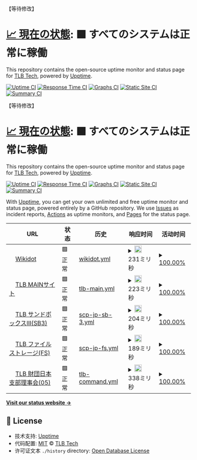 【等待修改】
# [📈 現在の状態](https://tlb-upptime.github.io/): <!--live status--> **🟩 すべてのシステムは正常に稼働**

This repository contains the open-source uptime monitor and status page for [TLB Tech](https://tlb-upptime.github.io/), powered by [Upptime](https://github.com/upptime/upptime).

[![Uptime CI](https://github.com/TLB-Upptime/tlb-upptime.github.io/workflows/Uptime%20CI/badge.svg)](https://github.com/TLB-Upptime/tlb-upptime.github.io/actions?query=workflow%3A%22Uptime+CI%22)
[![Response Time CI](https://github.com/TLB-Upptime/tlb-upptime.github.io/workflows/Response%20Time%20CI/badge.svg)](https://github.com/TLB-Upptime/tlb-upptime.github.io/actions?query=workflow%3A%22Response+Time+CI%22)
[![Graphs CI](https://github.com/TLB-Upptime/tlb-upptime.github.io/workflows/Graphs%20CI/badge.svg)](https://github.com/TLB-Upptime/tlb-upptime.github.io/actions?query=workflow%3A%22Graphs+CI%22)
[![Static Site CI](https://github.com/TLB-Upptime/tlb-upptime.github.io/workflows/Static%20Site%20CI/badge.svg)](https://github.com/TLB-Upptime/tlb-upptime.github.io/actions?query=workflow%3A%22Static+Site+CI%22)
[![Summary CI](https://github.com/TLB-Upptime/tlb-upptime.github.io/workflows/Summary%20CI/badge.svg)](https://github.com/TLB-Upptime/tlb-upptime.github.io/actions?query=workflow%3A%22Summary+CI%22)

【等待修改】
# [📈 現在の状態](https://tlb-upptime.github.io/): <!--live status--> **🟩 すべてのシステムは正常に稼働**

This repository contains the open-source uptime monitor and status page for [TLB Tech](https://tlb-upptime.github.io/), powered by [Upptime](https://github.com/upptime/upptime).

[![Uptime CI](https://github.com/TLB-Upptime/tlb-upptime.github.io/workflows/Uptime%20CI/badge.svg)](https://github.com/TLB-Upptime/tlb-upptime.github.io/actions?query=workflow%3A%22Uptime+CI%22)
[![Response Time CI](https://github.com/TLB-Upptime/tlb-upptime.github.io/workflows/Response%20Time%20CI/badge.svg)](https://github.com/TLB-Upptime/tlb-upptime.github.io/actions?query=workflow%3A%22Response+Time+CI%22)
[![Graphs CI](https://github.com/TLB-Upptime/tlb-upptime.github.io/workflows/Graphs%20CI/badge.svg)](https://github.com/TLB-Upptime/tlb-upptime.github.io/actions?query=workflow%3A%22Graphs+CI%22)
[![Static Site CI](https://github.com/TLB-Upptime/tlb-upptime.github.io/workflows/Static%20Site%20CI/badge.svg)](https://github.com/TLB-Upptime/tlb-upptime.github.io/actions?query=workflow%3A%22Static+Site+CI%22)
[![Summary CI](https://github.com/TLB-Upptime/tlb-upptime.github.io/workflows/Summary%20CI/badge.svg)](https://github.com/TLB-Upptime/tlb-upptime.github.io/actions?query=workflow%3A%22Summary+CI%22)

With [Upptime](https://upptime.js.org), you can get your own unlimited and free uptime monitor and status page, powered entirely by a GitHub repository. We use [Issues](https://github.com/TLB-Upptime/tlb-upptime.github.io/issues) as incident reports, [Actions](https://github.com/TLB-Upptime/tlb-upptime.github.io/actions) as uptime monitors, and [Pages](https://tlb-upptime.github.io/) for the status page.

<!--start: status pages-->
<!-- This summary is generated by Upptime (https://github.com/upptime/upptime) -->
<!-- Do not edit this manually, your changes will be overwritten -->
<!-- prettier-ignore -->
| URL | 状态 | 历史 | 响应时间 | 活动时间 |
| --- | ------ | ------- | ------------- | ------ |
| <img alt="" src="https://www.wikidot.com/local--favicon/favicon.gif" height="13"> [Wikidot](https://www.wikidot.com/) | 🟩 正常 | [wikidot.yml](https://github.com/TLB-Upptime/tlb-upptime.github.io/commits/HEAD/history/wikidot.yml) | <details><summary><img alt="响应时间グラフ" src="./graphs/wikidot/response-time-week.png" height="20"> 231ミリ秒</summary><br><a href="https://tlb-upptime.github.io//history/wikidot"><img alt="响应时间 357" src="https://img.shields.io/endpoint?url=https%3A%2F%2Fraw.githubusercontent.com%2FTLB%2Fwikdotupptime%2FHEAD%2Fapi%2Fwikidot%2Fresponse-time.json"></a><br><a href="https://tlb-upptime.github.io//history/wikidot"><img alt="24時間 响应时间 205" src="https://img.shields.io/endpoint?url=https%3A%2F%2Fraw.githubusercontent.com%2FTLB%2Fwikdotupptime%2FHEAD%2Fapi%2Fwikidot%2Fresponse-time-day.json"></a><br><a href="https://tlb-upptime.github.io//history/wikidot"><img alt="7日 响应时间 231" src="https://img.shields.io/endpoint?url=https%3A%2F%2Fraw.githubusercontent.com%2FTLB%2Fwikdotupptime%2FHEAD%2Fapi%2Fwikidot%2Fresponse-time-week.json"></a><br><a href="https://tlb-upptime.github.io//history/wikidot"><img alt="30日 响应时间 336" src="https://img.shields.io/endpoint?url=https%3A%2F%2Fraw.githubusercontent.com%2FTLB%2Fwikdotupptime%2FHEAD%2Fapi%2Fwikidot%2Fresponse-time-month.json"></a><br><a href="https://tlb-upptime.github.io//history/wikidot"><img alt="1年 响应时间 357" src="https://img.shields.io/endpoint?url=https%3A%2F%2Fraw.githubusercontent.com%2FTLB%2Fwikdotupptime%2FHEAD%2Fapi%2Fwikidot%2Fresponse-time-year.json"></a></details> | <details><summary><a href="https://tlb-upptime.github.io//history/wikidot">100.00%</a></summary><a href="https://tlb-upptime.github.io//history/wikidot"><img alt="活动时间 100.00%" src="https://img.shields.io/endpoint?url=https%3A%2F%2Fraw.githubusercontent.com%2FTLB%2Fwikdotupptime%2FHEAD%2Fapi%2Fwikidot%2Fuptime.json"></a><br><a href="https://tlb-upptime.github.io//history/wikidot"><img alt="24時間の活动时间 100.00%" src="https://img.shields.io/endpoint?url=https%3A%2F%2Fraw.githubusercontent.com%2FTLB%2Fwikdotupptime%2FHEAD%2Fapi%2Fwikidot%2Fuptime-day.json"></a><br><a href="https://tlb-upptime.github.io//history/wikidot"><img alt="7日間の活动时间 100.00%" src="https://img.shields.io/endpoint?url=https%3A%2F%2Fraw.githubusercontent.com%2FTLB%2Fwikdotupptime%2FHEAD%2Fapi%2Fwikidot%2Fuptime-week.json"></a><br><a href="https://tlb-upptime.github.io//history/wikidot"><img alt="30日の活动时间 100.00%" src="https://img.shields.io/endpoint?url=https%3A%2F%2Fraw.githubusercontent.com%2FTLB%2Fwikdotupptime%2FHEAD%2Fapi%2Fwikidot%2Fuptime-month.json"></a><br><a href="https://tlb-upptime.github.io//history/wikidot"><img alt="1年の活动时间 100.00%" src="https://img.shields.io/endpoint?url=https%3A%2F%2Fraw.githubusercontent.com%2FTLB%2Fwikdotupptime%2FHEAD%2Fapi%2Fwikidot%2Fuptime-year.json"></a></details>
| <img alt="" src="https://scp-jp.wikidot.com/local--favicon/favicon.gif" height="13"> [TLB MAINサイト](http://scp-jp.wikidot.com/) | 🟩 正常 | [tlb-main.yml](https://github.com/TLB-Upptime/tlb-upptime.github.io/commits/HEAD/history/tlb-main.yml) | <details><summary><img alt="响应时间グラフ" src="./graphs/tlb-main/response-time-week.png" height="20"> 223ミリ秒</summary><br><a href="https://tlb-upptime.github.io//history/tlb-main"><img alt="响应时间 252" src="https://img.shields.io/endpoint?url=https%3A%2F%2Fraw.githubusercontent.com%2FTLB%2Fwikdotupptime%2FHEAD%2Fapi%2Ftlb-main%2Fresponse-time.json"></a><br><a href="https://tlb-upptime.github.io//history/tlb-main"><img alt="24時間 响应时间 198" src="https://img.shields.io/endpoint?url=https%3A%2F%2Fraw.githubusercontent.com%2FTLB%2Fwikdotupptime%2FHEAD%2Fapi%2Ftlb-main%2Fresponse-time-day.json"></a><br><a href="https://tlb-upptime.github.io//history/tlb-main"><img alt="7日 响应时间 223" src="https://img.shields.io/endpoint?url=https%3A%2F%2Fraw.githubusercontent.com%2FTLB%2Fwikdotupptime%2FHEAD%2Fapi%2Ftlb-main%2Fresponse-time-week.json"></a><br><a href="https://tlb-upptime.github.io//history/tlb-main"><img alt="30日 响应时间 260" src="https://img.shields.io/endpoint?url=https%3A%2F%2Fraw.githubusercontent.com%2FTLB%2Fwikdotupptime%2FHEAD%2Fapi%2Ftlb-main%2Fresponse-time-month.json"></a><br><a href="https://tlb-upptime.github.io//history/tlb-main"><img alt="1年 响应时间 252" src="https://img.shields.io/endpoint?url=https%3A%2F%2Fraw.githubusercontent.com%2FTLB%2Fwikdotupptime%2FHEAD%2Fapi%2Ftlb-main%2Fresponse-time-year.json"></a></details> | <details><summary><a href="https://tlb-upptime.github.io//history/tlb-main">100.00%</a></summary><a href="https://tlb-upptime.github.io//history/tlb-main"><img alt="活动时间 100.00%" src="https://img.shields.io/endpoint?url=https%3A%2F%2Fraw.githubusercontent.com%2FTLB%2Fwikdotupptime%2FHEAD%2Fapi%2Ftlb-main%2Fuptime.json"></a><br><a href="https://tlb-upptime.github.io//history/tlb-main"><img alt="24時間の活动时间 100.00%" src="https://img.shields.io/endpoint?url=https%3A%2F%2Fraw.githubusercontent.com%2FTLB%2Fwikdotupptime%2FHEAD%2Fapi%2Ftlb-main%2Fuptime-day.json"></a><br><a href="https://tlb-upptime.github.io//history/tlb-main"><img alt="7日間の活动时间 100.00%" src="https://img.shields.io/endpoint?url=https%3A%2F%2Fraw.githubusercontent.com%2FTLB%2Fwikdotupptime%2FHEAD%2Fapi%2Ftlb-main%2Fuptime-week.json"></a><br><a href="https://tlb-upptime.github.io//history/tlb-main"><img alt="30日の活动时间 100.00%" src="https://img.shields.io/endpoint?url=https%3A%2F%2Fraw.githubusercontent.com%2FTLB%2Fwikdotupptime%2FHEAD%2Fapi%2Ftlb-main%2Fuptime-month.json"></a><br><a href="https://tlb-upptime.github.io//history/tlb-main"><img alt="1年の活动时间 100.00%" src="https://img.shields.io/endpoint?url=https%3A%2F%2Fraw.githubusercontent.com%2FTLB%2Fwikdotupptime%2FHEAD%2Fapi%2Ftlb-main%2Fuptime-year.json"></a></details>
| <img alt="" src="https://scp-jp-sandbox3.wikidot.com/local--favicon/favicon.gif" height="13"> [TLB サンドボックスⅢ(SB3)](http://scp-jp-sandbox3.wikidot.com/) | 🟩 正常 | [scp-jp-sb-3.yml](https://github.com/TLB-Upptime/tlb-upptime.github.io/commits/HEAD/history/scp-jp-sb-3.yml) | <details><summary><img alt="响应时间グラフ" src="./graphs/scp-jp-sb-3/response-time-week.png" height="20"> 204ミリ秒</summary><br><a href="https://tlb-upptime.github.io//history/scp-jp-sb-3"><img alt="响应时间 220" src="https://img.shields.io/endpoint?url=https%3A%2F%2Fraw.githubusercontent.com%2FTLB%2Fwikdotupptime%2FHEAD%2Fapi%2Fscp-jp-sb-3%2Fresponse-time.json"></a><br><a href="https://tlb-upptime.github.io//history/scp-jp-sb-3"><img alt="24時間 响应时间 180" src="https://img.shields.io/endpoint?url=https%3A%2F%2Fraw.githubusercontent.com%2FTLB%2Fwikdotupptime%2FHEAD%2Fapi%2Fscp-jp-sb-3%2Fresponse-time-day.json"></a><br><a href="https://tlb-upptime.github.io//history/scp-jp-sb-3"><img alt="7日 响应时间 204" src="https://img.shields.io/endpoint?url=https%3A%2F%2Fraw.githubusercontent.com%2FTLB%2Fwikdotupptime%2FHEAD%2Fapi%2Fscp-jp-sb-3%2Fresponse-time-week.json"></a><br><a href="https://tlb-upptime.github.io//history/scp-jp-sb-3"><img alt="30日 响应时间 225" src="https://img.shields.io/endpoint?url=https%3A%2F%2Fraw.githubusercontent.com%2FTLB%2Fwikdotupptime%2FHEAD%2Fapi%2Fscp-jp-sb-3%2Fresponse-time-month.json"></a><br><a href="https://tlb-upptime.github.io//history/scp-jp-sb-3"><img alt="1年 响应时间 220" src="https://img.shields.io/endpoint?url=https%3A%2F%2Fraw.githubusercontent.com%2FTLB%2Fwikdotupptime%2FHEAD%2Fapi%2Fscp-jp-sb-3%2Fresponse-time-year.json"></a></details> | <details><summary><a href="https://tlb-upptime.github.io//history/scp-jp-sb-3">100.00%</a></summary><a href="https://tlb-upptime.github.io//history/scp-jp-sb-3"><img alt="活动时间 100.00%" src="https://img.shields.io/endpoint?url=https%3A%2F%2Fraw.githubusercontent.com%2FTLB%2Fwikdotupptime%2FHEAD%2Fapi%2Fscp-jp-sb-3%2Fuptime.json"></a><br><a href="https://tlb-upptime.github.io//history/scp-jp-sb-3"><img alt="24時間の活动时间 100.00%" src="https://img.shields.io/endpoint?url=https%3A%2F%2Fraw.githubusercontent.com%2FTLB%2Fwikdotupptime%2FHEAD%2Fapi%2Fscp-jp-sb-3%2Fuptime-day.json"></a><br><a href="https://tlb-upptime.github.io//history/scp-jp-sb-3"><img alt="7日間の活动时间 100.00%" src="https://img.shields.io/endpoint?url=https%3A%2F%2Fraw.githubusercontent.com%2FTLB%2Fwikdotupptime%2FHEAD%2Fapi%2Fscp-jp-sb-3%2Fuptime-week.json"></a><br><a href="https://tlb-upptime.github.io//history/scp-jp-sb-3"><img alt="30日の活动时间 100.00%" src="https://img.shields.io/endpoint?url=https%3A%2F%2Fraw.githubusercontent.com%2FTLB%2Fwikdotupptime%2FHEAD%2Fapi%2Fscp-jp-sb-3%2Fuptime-month.json"></a><br><a href="https://tlb-upptime.github.io//history/scp-jp-sb-3"><img alt="1年の活动时间 100.00%" src="https://img.shields.io/endpoint?url=https%3A%2F%2Fraw.githubusercontent.com%2FTLB%2Fwikdotupptime%2FHEAD%2Fapi%2Fscp-jp-sb-3%2Fuptime-year.json"></a></details>
| <img alt="" src="https://scp-jp-storage.wikidot.com/local--favicon/favicon.gif" height="13"> [TLB ファイルストレージ(FS)](http://scp-jp-storage.wikidot.com/) | 🟩 正常 | [scp-jp-fs.yml](https://github.com/TLB-Upptime/tlb-upptime.github.io/commits/HEAD/history/scp-jp-fs.yml) | <details><summary><img alt="响应时间グラフ" src="./graphs/scp-jp-fs/response-time-week.png" height="20"> 189ミリ秒</summary><br><a href="https://tlb-upptime.github.io//history/scp-jp-fs"><img alt="响应时间 291" src="https://img.shields.io/endpoint?url=https%3A%2F%2Fraw.githubusercontent.com%2FTLB%2Fwikdotupptime%2FHEAD%2Fapi%2Fscp-jp-fs%2Fresponse-time.json"></a><br><a href="https://tlb-upptime.github.io//history/scp-jp-fs"><img alt="24時間 响应时间 152" src="https://img.shields.io/endpoint?url=https%3A%2F%2Fraw.githubusercontent.com%2FTLB%2Fwikdotupptime%2FHEAD%2Fapi%2Fscp-jp-fs%2Fresponse-time-day.json"></a><br><a href="https://tlb-upptime.github.io//history/scp-jp-fs"><img alt="7日 响应时间 189" src="https://img.shields.io/endpoint?url=https%3A%2F%2Fraw.githubusercontent.com%2FTLB%2Fwikdotupptime%2FHEAD%2Fapi%2Fscp-jp-fs%2Fresponse-time-week.json"></a><br><a href="https://tlb-upptime.github.io//history/scp-jp-fs"><img alt="30日 响应时间 339" src="https://img.shields.io/endpoint?url=https%3A%2F%2Fraw.githubusercontent.com%2FTLB%2Fwikdotupptime%2FHEAD%2Fapi%2Fscp-jp-fs%2Fresponse-time-month.json"></a><br><a href="https://tlb-upptime.github.io//history/scp-jp-fs"><img alt="1年 响应时间 291" src="https://img.shields.io/endpoint?url=https%3A%2F%2Fraw.githubusercontent.com%2FTLB%2Fwikdotupptime%2FHEAD%2Fapi%2Fscp-jp-fs%2Fresponse-time-year.json"></a></details> | <details><summary><a href="https://tlb-upptime.github.io//history/scp-jp-fs">100.00%</a></summary><a href="https://tlb-upptime.github.io//history/scp-jp-fs"><img alt="活动时间 99.94%" src="https://img.shields.io/endpoint?url=https%3A%2F%2Fraw.githubusercontent.com%2FTLB%2Fwikdotupptime%2FHEAD%2Fapi%2Fscp-jp-fs%2Fuptime.json"></a><br><a href="https://tlb-upptime.github.io//history/scp-jp-fs"><img alt="24時間の活动时间 100.00%" src="https://img.shields.io/endpoint?url=https%3A%2F%2Fraw.githubusercontent.com%2FTLB%2Fwikdotupptime%2FHEAD%2Fapi%2Fscp-jp-fs%2Fuptime-day.json"></a><br><a href="https://tlb-upptime.github.io//history/scp-jp-fs"><img alt="7日間の活动时间 100.00%" src="https://img.shields.io/endpoint?url=https%3A%2F%2Fraw.githubusercontent.com%2FTLB%2Fwikdotupptime%2FHEAD%2Fapi%2Fscp-jp-fs%2Fuptime-week.json"></a><br><a href="https://tlb-upptime.github.io//history/scp-jp-fs"><img alt="30日の活动时间 99.91%" src="https://img.shields.io/endpoint?url=https%3A%2F%2Fraw.githubusercontent.com%2FTLB%2Fwikdotupptime%2FHEAD%2Fapi%2Fscp-jp-fs%2Fuptime-month.json"></a><br><a href="https://tlb-upptime.github.io//history/scp-jp-fs"><img alt="1年の活动时间 99.94%" src="https://img.shields.io/endpoint?url=https%3A%2F%2Fraw.githubusercontent.com%2FTLB%2Fwikdotupptime%2FHEAD%2Fapi%2Fscp-jp-fs%2Fuptime-year.json"></a></details>
| <img alt="" src="https://05command-ja.wikidot.com/local--favicon/favicon.gif" height="13"> [TLB 財団日本支部理事会(05)](http://05command-ja.wikidot.com/) | 🟩 正常 | [tlb-command.yml](https://github.com/TLB-Upptime/tlb-upptime.github.io/commits/HEAD/history/tlb-command.yml) | <details><summary><img alt="响应时间グラフ" src="./graphs/tlb-command/response-time-week.png" height="20"> 338ミリ秒</summary><br><a href="https://tlb-upptime.github.io//history/tlb-command"><img alt="响应时间 429" src="https://img.shields.io/endpoint?url=https%3A%2F%2Fraw.githubusercontent.com%2FTLB%2Fwikdotupptime%2FHEAD%2Fapi%2Ftlb-command%2Fresponse-time.json"></a><br><a href="https://tlb-upptime.github.io//history/tlb-command"><img alt="24時間 响应时间 307" src="https://img.shields.io/endpoint?url=https%3A%2F%2Fraw.githubusercontent.com%2FTLB%2Fwikdotupptime%2FHEAD%2Fapi%2Ftlb-command%2Fresponse-time-day.json"></a><br><a href="https://tlb-upptime.github.io//history/tlb-command"><img alt="7日 响应时间 338" src="https://img.shields.io/endpoint?url=https%3A%2F%2Fraw.githubusercontent.com%2FTLB%2Fwikdotupptime%2FHEAD%2Fapi%2Ftlb-command%2Fresponse-time-week.json"></a><br><a href="https://tlb-upptime.github.io//history/tlb-command"><img alt="30日 响应时间 467" src="https://img.shields.io/endpoint?url=https%3A%2F%2Fraw.githubusercontent.com%2FTLB%2Fwikdotupptime%2FHEAD%2Fapi%2Ftlb-command%2Fresponse-time-month.json"></a><br><a href="https://tlb-upptime.github.io//history/tlb-command"><img alt="1年 响应时间 429" src="https://img.shields.io/endpoint?url=https%3A%2F%2Fraw.githubusercontent.com%2FTLB%2Fwikdotupptime%2FHEAD%2Fapi%2Ftlb-command%2Fresponse-time-year.json"></a></details> | <details><summary><a href="https://tlb-upptime.github.io//history/tlb-command">100.00%</a></summary><a href="https://tlb-upptime.github.io//history/tlb-command"><img alt="活动时间 100.00%" src="https://img.shields.io/endpoint?url=https%3A%2F%2Fraw.githubusercontent.com%2FTLB%2Fwikdotupptime%2FHEAD%2Fapi%2Ftlb-command%2Fuptime.json"></a><br><a href="https://tlb-upptime.github.io//history/tlb-command"><img alt="24時間の活动时间 100.00%" src="https://img.shields.io/endpoint?url=https%3A%2F%2Fraw.githubusercontent.com%2FTLB%2Fwikdotupptime%2FHEAD%2Fapi%2Ftlb-command%2Fuptime-day.json"></a><br><a href="https://tlb-upptime.github.io//history/tlb-command"><img alt="7日間の活动时间 100.00%" src="https://img.shields.io/endpoint?url=https%3A%2F%2Fraw.githubusercontent.com%2FTLB%2Fwikdotupptime%2FHEAD%2Fapi%2Ftlb-command%2Fuptime-week.json"></a><br><a href="https://tlb-upptime.github.io//history/tlb-command"><img alt="30日の活动时间 100.00%" src="https://img.shields.io/endpoint?url=https%3A%2F%2Fraw.githubusercontent.com%2FTLB%2Fwikdotupptime%2FHEAD%2Fapi%2Ftlb-command%2Fuptime-month.json"></a><br><a href="https://tlb-upptime.github.io//history/tlb-command"><img alt="1年の活动时间 100.00%" src="https://img.shields.io/endpoint?url=https%3A%2F%2Fraw.githubusercontent.com%2FTLB%2Fwikdotupptime%2FHEAD%2Fapi%2Ftlb-command%2Fuptime-year.json"></a></details>

<!--end: status pages-->

[**Visit our status website →**](https://tlb-upptime.github.io/)

## 📄 License

- 技术支持: [Upptime](https://github.com/upptime/upptime)
- 代码配置: [MIT](./LICENSE) © [TLB Tech](https://tlb-upptime.github.io/)
- 许可证文本 `./history` directory: [Open Database License](https://opendatacommons.org/licenses/odbl/1-0/)
